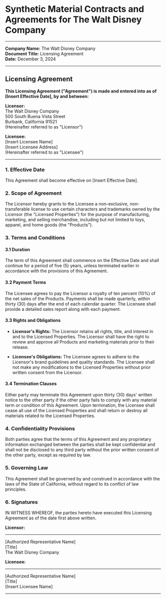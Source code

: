 # Synthetic Material Contracts and Agreements for The Walt Disney Company

---

**Company Name:** The Walt Disney Company  
**Document Title:** Licensing Agreement  
**Date:** December 3, 2024  

---

## Licensing Agreement

**This Licensing Agreement ("Agreement") is made and entered into as of [Insert Effective Date], by and between:**

**Licensor:**  
The Walt Disney Company  
500 South Buena Vista Street  
Burbank, California 91521  
(Hereinafter referred to as "Licensor")

**Licensee:**  
[Insert Licensee Name]  
[Insert Licensee Address]  
(Hereinafter referred to as "Licensee")

---

### 1. Effective Date

This Agreement shall become effective on [Insert Effective Date].

### 2. Scope of Agreement

The Licensor hereby grants to the Licensee a non-exclusive, non-transferable license to use certain characters and trademarks owned by the Licensor (the "Licensed Properties") for the purpose of manufacturing, marketing, and selling merchandise, including but not limited to toys, apparel, and home goods (the "Products").

### 3. Terms and Conditions

#### 3.1 Duration

The term of this Agreement shall commence on the Effective Date and shall continue for a period of five (5) years, unless terminated earlier in accordance with the provisions of this Agreement.

#### 3.2 Payment Terms

The Licensee agrees to pay the Licensor a royalty of ten percent (10%) of the net sales of the Products. Payments shall be made quarterly, within thirty (30) days after the end of each calendar quarter. The Licensee shall provide a detailed sales report along with each payment.

#### 3.3 Rights and Obligations

- **Licensor's Rights:** The Licensor retains all rights, title, and interest in and to the Licensed Properties. The Licensor shall have the right to review and approve all Products and marketing materials prior to their release.
  
- **Licensee's Obligations:** The Licensee agrees to adhere to the Licensor's brand guidelines and quality standards. The Licensee shall not make any modifications to the Licensed Properties without prior written consent from the Licensor.

#### 3.4 Termination Clauses

Either party may terminate this Agreement upon thirty (30) days' written notice to the other party if the other party fails to comply with any material term or condition of this Agreement. Upon termination, the Licensee shall cease all use of the Licensed Properties and shall return or destroy all materials related to the Licensed Properties.

### 4. Confidentiality Provisions

Both parties agree that the terms of this Agreement and any proprietary information exchanged between the parties shall be kept confidential and shall not be disclosed to any third party without the prior written consent of the other party, except as required by law.

### 5. Governing Law

This Agreement shall be governed by and construed in accordance with the laws of the State of California, without regard to its conflict of law principles.

### 6. Signatures

IN WITNESS WHEREOF, the parties hereto have executed this Licensing Agreement as of the date first above written.

**Licensor:**  
_____________________________  
[Authorized Representative Name]  
[Title]  
The Walt Disney Company  

**Licensee:**  
_____________________________  
[Authorized Representative Name]  
[Title]  
[Insert Licensee Name]  

---

